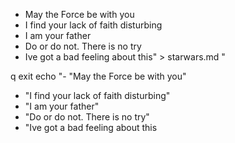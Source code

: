 - May the Force be with you
- I find your lack of faith disturbing
- I am your father
- Do or do not. There is no try
- Ive got a bad feeling about this" > starwars.md
"

q
exit
echo "- "May the Force be with you"
- "I find your lack of faith disturbing"
- "I am your father"
- "Do or do not. There is no try"
- "Ive got a bad feeling about this
